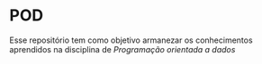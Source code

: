 # POD

Esse repositório tem como objetivo armanezar os conhecimentos aprendidos na disciplina de *Programação orientada a dados*
